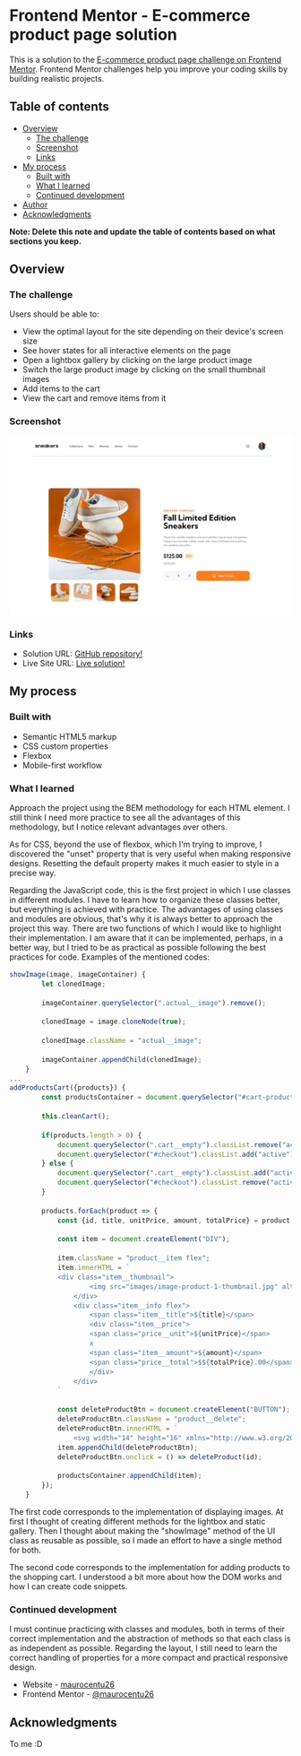 # Frontend Mentor - E-commerce product page solution

This is a solution to the [E-commerce product page challenge on Frontend Mentor](https://www.frontendmentor.io/challenges/ecommerce-product-page-UPsZ9MJp6). Frontend Mentor challenges help you improve your coding skills by building realistic projects.

## Table of contents

- [Overview](#overview)
  - [The challenge](#the-challenge)
  - [Screenshot](#screenshot)
  - [Links](#links)
- [My process](#my-process)
  - [Built with](#built-with)
  - [What I learned](#what-i-learned)
  - [Continued development](#continued-development)
- [Author](#author)
- [Acknowledgments](#acknowledgments)

**Note: Delete this note and update the table of contents based on what sections you keep.**

## Overview

### The challenge

Users should be able to:

- View the optimal layout for the site depending on their device's screen size
- See hover states for all interactive elements on the page
- Open a lightbox gallery by clicking on the large product image
- Switch the large product image by clicking on the small thumbnail images
- Add items to the cart
- View the cart and remove items from it

### Screenshot

![](./screenshot.png)

### Links

- Solution URL: [GitHub repository!](https://github.com/maurocentu26/e-commerce-product-page)
- Live Site URL: [Live solution!](https://shoes-e-commerce-one.vercel.app/)

## My process

### Built with

- Semantic HTML5 markup
- CSS custom properties
- Flexbox
- Mobile-first workflow

### What I learned
Approach the project using the BEM methodology for each HTML element. I still think I need more practice to see all the advantages of this methodology, but I notice relevant advantages over others.

As for CSS, beyond the use of flexbox, which I'm trying to improve, I discovered the "unset" property that is very useful when making responsive designs. Resetting the default property makes it much easier to style in a precise way.

Regarding the JavaScript code, this is the first project in which I use classes in different modules. I have to learn how to organize these classes better, but everything is achieved with practice. 
The advantages of using classes and modules are obvious, that's why it is always better to approach the project this way.
There are two functions of which I would like to highlight their implementation. I am aware that it can be implemented, perhaps, in a better way, but I tried to be as practical as possible following the best practices for code.
Examples of the mentioned codes:
```js
showImage(image, imageContainer) {
        let clonedImage;

        imageContainer.querySelector(".actual__image").remove();

        clonedImage = image.cloneNode(true);

        clonedImage.className = "actual__image";

        imageContainer.appendChild(clonedImage);
    }
...
addProductsCart({products}) {
        const productsContainer = document.querySelector("#cart-products");

        this.cleanCart();

        if(products.length > 0) {
            document.querySelector(".cart__empty").classList.remove("active");
            document.querySelector("#checkout").classList.add("active");
        } else {
            document.querySelector(".cart__empty").classList.add("active");
            document.querySelector("#checkout").classList.remove("active");
        }

        products.forEach(product => {
            const {id, title, unitPrice, amount, totalPrice} = product;

            const item = document.createElement("DIV");

            item.className = "product__item flex";
            item.innerHTML = `
            <div class="item__thumbnail">
                    <img src="images/image-product-1-thumbnail.jpg" alt="product-thumbnail">
                </div>
                <div class="item__info flex">
                    <span class="item__title">${title}</span>
                    <div class="item__price">
                    <span class="price__unit">${unitPrice}</span>
                    x 
                    <span class="item__amount">${amount}</span>
                    <span class="price__total">$${totalPrice}.00</span>
                    </div>
                </div>
            `

            const deleteProductBtn = document.createElement("BUTTON");
            deleteProductBtn.className = "product__delete";
            deleteProductBtn.innerHTML = `
                <svg width="14" height="16" xmlns="http://www.w3.org/2000/svg" xmlns:xlink="http://www.w3.org/1999/xlink"><defs><path d="M0 2.625V1.75C0 1.334.334 1 .75 1h3.5l.294-.584A.741.741 0 0 1 5.213 0h3.571a.75.75 0 0 1 .672.416L9.75 1h3.5c.416 0 .75.334.75.75v.875a.376.376 0 0 1-.375.375H.375A.376.376 0 0 1 0 2.625Zm13 1.75V14.5a1.5 1.5 0 0 1-1.5 1.5h-9A1.5 1.5 0 0 1 1 14.5V4.375C1 4.169 1.169 4 1.375 4h11.25c.206 0 .375.169.375.375ZM4.5 6.5c0-.275-.225-.5-.5-.5s-.5.225-.5.5v7c0 .275.225.5.5.5s.5-.225.5-.5v-7Zm3 0c0-.275-.225-.5-.5-.5s-.5.225-.5.5v7c0 .275.225.5.5.5s.5-.225.5-.5v-7Zm3 0c0-.275-.225-.5-.5-.5s-.5.225-.5.5v7c0 .275.225.5.5.5s.5-.225.5-.5v-7Z" id="a"/></defs><use fill="#C3CAD9" fill-rule="nonzero" xlink:href="#a"/></svg>`
            item.appendChild(deleteProductBtn);
            deleteProductBtn.onclick = () => deleteProduct(id);

            productsContainer.appendChild(item);
        });
    }
```
The first code corresponds to the implementation of displaying images. At first I thought of creating different methods for the lightbox and static gallery. Then I thought about making the "showImage" method of the UI class as reusable as possible, so I made an effort to have a single method for both.

The second code corresponds to the implementation for adding products to the shopping cart. I understood a bit more about how the DOM works and how I can create code snippets.

### Continued development

I must continue practicing with classes and modules, both in terms of their correct implementation and the abstraction of methods so that each class is as independent as possible. 
Regarding the layout, I still need to learn the correct handling of properties for a more compact and practical responsive design.

- Website - [maurocentu26](https://github.com/maurocentu26)
- Frontend Mentor - [@maurocentu26](https://www.frontendmentor.io/profile/maurocentu26)

## Acknowledgments

To me :D
